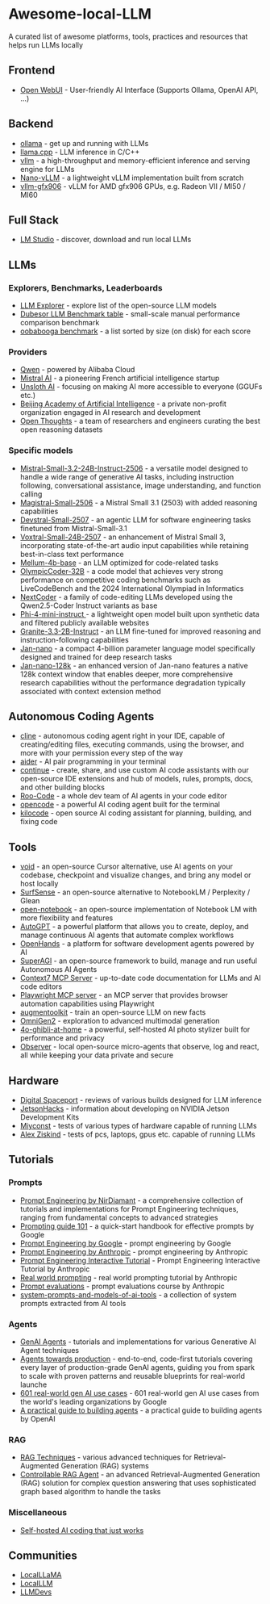 # Awesome-local-LLM
A curated list of awesome platforms, tools, practices and resources that helps run LLMs locally

## Frontend

- [Open WebUI](https://github.com/open-webui/open-webui) - User-friendly AI Interface (Supports Ollama, OpenAI API, ...)

## Backend

- [ollama](https://github.com/ollama/ollama) - get up and running with LLMs
- [llama.cpp](https://github.com/ggml-org/llama.cpp) - LLM inference in C/C++
- [vllm](https://github.com/vllm-project/vllm) - a high-throughput and memory-efficient inference and serving engine for LLMs
- [Nano-vLLM](https://github.com/GeeeekExplorer/nano-vllm) - a lightweight vLLM implementation built from scratch
- [vllm-gfx906](https://github.com/nlzy/vllm-gfx906) - vLLM for AMD gfx906 GPUs, e.g. Radeon VII / MI50 / MI60 

## Full Stack

- [LM Studio](https://lmstudio.ai/) - discover, download and run local LLMs

## LLMs

### Explorers, Benchmarks, Leaderboards

- [LLM Explorer](https://llm-explorer.com/) - explore list of the open-source LLM models
- [Dubesor LLM Benchmark table](https://dubesor.de/benchtable) - small-scale manual performance comparison benchmark
- [oobabooga benchmark](https://oobabooga.github.io/benchmark.html) - a list sorted by size (on disk) for each score

### Providers

- [Qwen](https://huggingface.co/Qwen) - powered by Alibaba Cloud
- [Mistral AI](https://huggingface.co/mistralai) - a pioneering French artificial intelligence startup
- [Unsloth AI](https://huggingface.co/unsloth) - focusing on making AI more accessible to everyone (GGUFs etc.)
- [Beijing Academy of Artificial Intelligence](https://huggingface.co/BAAI) - a private non-profit organization engaged in AI research and development
- [Open Thoughts](https://huggingface.co/open-thoughts) - a team of researchers and engineers curating the best open reasoning datasets

### Specific models

- [Mistral-Small-3.2-24B-Instruct-2506](https://huggingface.co/mistralai/Mistral-Small-3.2-24B-Instruct-2506) - a versatile model designed to handle a wide range of generative AI tasks, including instruction following, conversational assistance, image understanding, and function calling
- [Magistral-Small-2506](https://huggingface.co/mistralai/Magistral-Small-2506) - a Mistral Small 3.1 (2503) with added reasoning capabilities
- [Devstral-Small-2507](https://huggingface.co/mistralai/Devstral-Small-2507) - an agentic LLM for software engineering tasks finetuned from Mistral-Small-3.1
- [Voxtral-Small-24B-2507](https://huggingface.co/mistralai/Voxtral-Small-24B-2507) - an enhancement of Mistral Small 3, incorporating state-of-the-art audio input capabilities while retaining best-in-class text performance
- [Mellum-4b-base](https://huggingface.co/JetBrains/Mellum-4b-base) - an LLM optimized for code-related tasks
- [OlympicCoder-32B](https://huggingface.co/open-r1/OlympicCoder-32B) - a code model that achieves very strong performance on competitive coding benchmarks such as LiveCodeBench and the 2024 International Olympiad in Informatics
- [NextCoder](https://huggingface.co/collections/microsoft/nextcoder-6815ee6bfcf4e42f20d45028) - a family of code-editing LLMs developed using the Qwen2.5-Coder Instruct variants as base
- [Phi-4-mini-instruct ](https://huggingface.co/microsoft/Phi-4-mini-instruct) - a lightweight open model built upon synthetic data and filtered publicly available websites
- [Granite-3.3-2B-Instruct](https://huggingface.co/ibm-granite/granite-3.3-2b-instruct) - an LLM fine-tuned for improved reasoning and instruction-following capabilities
- [Jan-nano](https://huggingface.co/Menlo/Jan-nano) - a compact 4-billion parameter language model specifically designed and trained for deep research tasks
- [Jan-nano-128k](https://huggingface.co/Menlo/Jan-nano-128k) - an enhanced version of Jan-nano features a native 128k context window that enables deeper, more comprehensive research capabilities without the performance degradation typically associated with context extension method

## Autonomous Coding Agents

- [cline](https://github.com/cline/cline) - autonomous coding agent right in your IDE, capable of creating/editing files, executing commands, using the browser, and more with your permission every step of the way
- [aider](https://github.com/Aider-AI/aider) - AI pair programming in your terminal
- [continue](https://github.com/continuedev/continue) - create, share, and use custom AI code assistants with our open-source IDE extensions and hub of models, rules, prompts, docs, and other building blocks
- [Roo-Code](https://github.com/RooCodeInc/Roo-Code) - a whole dev team of AI agents in your code editor
- [opencode](https://github.com/opencode-ai/opencode) - a powerful AI coding agent built for the terminal
- [kilocode](https://github.com/Kilo-Org/kilocode) - open source AI coding assistant for planning, building, and fixing code

## Tools

- [void](https://github.com/voideditor/void) - an open-source Cursor alternative, use AI agents on your codebase, checkpoint and visualize changes, and bring any model or host locally
- [SurfSense](https://github.com/MODSetter/SurfSense) - an open-source alternative to NotebookLM / Perplexity / Glean
- [open-notebook](https://github.com/lfnovo/open-notebook) - an open-source implementation of Notebook LM with more flexibility and features
- [AutoGPT](https://github.com/Significant-Gravitas/AutoGPT) - a powerful platform that allows you to create, deploy, and manage continuous AI agents that automate complex workflows
- [OpenHands](https://github.com/All-Hands-AI/OpenHands) - a platform for software development agents powered by AI
- [SuperAGI](https://github.com/TransformerOptimus/SuperAGI) - an open-source framework to build, manage and run useful Autonomous AI Agents
- [Context7 MCP Server](https://github.com/upstash/context7) - up-to-date code documentation for LLMs and AI code editors
- [Playwright MCP server](https://github.com/microsoft/playwright-mcp) - an MCP server that provides browser automation capabilities using Playwright
- [augmentoolkit](https://github.com/e-p-armstrong/augmentoolkit) - train an open-source LLM on new facts
- [OmniGen2](https://github.com/VectorSpaceLab/OmniGen2) - exploration to advanced multimodal generation
- [4o-ghibli-at-home](https://github.com/TheAhmadOsman/4o-ghibli-at-home) - a powerful, self-hosted AI photo stylizer built for performance and privacy
- [Observer](https://github.com/Roy3838/Observer) - local open-source micro-agents that observe, log and react, all while keeping your data private and secure

## Hardware

- [Digital Spaceport](https://www.youtube.com/@DigitalSpaceport) - reviews of various builds designed for LLM inference
- [JetsonHacks](https://www.youtube.com/@JetsonHacks) - information about developing on NVIDIA Jetson Development Kits
- [Miyconst](https://www.youtube.com/@Miyconst) - tests of various types of hardware capable of running LLMs
- [Alex Ziskind](https://www.youtube.com/@AZisk) - tests of pcs, laptops, gpus etc. capable of running LLMs

## Tutorials

### Prompts

- [Prompt Engineering by NirDiamant](https://github.com/NirDiamant/Prompt_Engineering) - a comprehensive collection of tutorials and implementations for Prompt Engineering techniques, ranging from fundamental concepts to advanced strategies
- [Prompting guide 101](https://services.google.com/fh/files/misc/gemini-for-google-workspace-prompting-guide-101.pdf) - a quick-start handbook for effective prompts by Google
- [Prompt Engineering by Google](https://drive.google.com/file/d/1AbaBYbEa_EbPelsT40-vj64L-2IwUJHy/view) - prompt engineering by Google
- [Prompt Engineering by Anthropic](https://docs.anthropic.com/en/docs/build-with-claude/prompt-engineering/overview) - prompt engineering by Anthropic
- [Prompt Engineering Interactive Tutorial](https://github.com/anthropics/courses/blob/master/prompt_engineering_interactive_tutorial/README.md) - Prompt Engineering Interactive Tutorial by Anthropic
- [Real world prompting](https://github.com/anthropics/courses/blob/master/real_world_prompting/README.md) - real world prompting tutorial by Anthropic
- [Prompt evaluations](https://github.com/anthropics/courses/blob/master/prompt_evaluations/README.md) - prompt evaluations course by Anthropic
- [system-prompts-and-models-of-ai-tools](https://github.com/x1xhlol/system-prompts-and-models-of-ai-tools) - a collection of system prompts extracted from AI tools

### Agents

- [GenAI Agents](https://github.com/NirDiamant/GenAI_Agents) - tutorials and implementations for various Generative AI Agent techniques
- [Agents towards production](https://github.com/NirDiamant/agents-towards-production) - end-to-end, code-first tutorials covering every layer of production-grade GenAI agents, guiding you from spark to scale with proven patterns and reusable blueprints for real-world launche
- [601 real-world gen AI use cases](https://cloud.google.com/transform/101-real-world-generative-ai-use-cases-from-industry-leaders) - 601 real-world gen AI use cases from the world's leading organizations by Google
- [A practical guide to building agents](https://cdn.openai.com/business-guides-and-resources/a-practical-guide-to-building-agents.pdf) - a practical guide to building agents by OpenAI

### RAG

- [RAG Techniques](https://github.com/NirDiamant/RAG_Techniques) - various advanced techniques for Retrieval-Augmented Generation (RAG) systems
- [Controllable RAG Agent](https://github.com/NirDiamant/Controllable-RAG-Agent) - an advanced Retrieval-Augmented Generation (RAG) solution for complex question answering that uses sophisticated graph based algorithm to handle the tasks

### Miscellaneous

- [Self-hosted AI coding that just works](https://www.reddit.com/r/LocalLLaMA/comments/1lt4y1z/selfhosted_ai_coding_that_just_works/)

## Communities

- [LocalLLaMA](https://www.reddit.com/r/LocalLLaMA)
- [LocalLLM](https://www.reddit.com/r/LocalLLM)
- [LLMDevs](https://www.reddit.com/r/LLMDevs)
